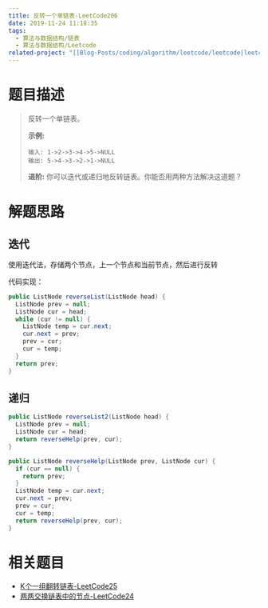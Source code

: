 ```yaml
---
title: 反转一个单链表-LeetCode206
date: 2019-11-24 11:18:35
tags:
  - 算法与数据结构/链表
  - 算法与数据结构/Leetcode
related-project: "[[Blog-Posts/coding/algorithm/leetcode/leetcode|leetcode]]"
---
```


# 题目描述

> 反转一个单链表。
>
> **示例:**
>
> ```
> 输入: 1->2->3->4->5->NULL
> 输出: 5->4->3->2->1->NULL
> ```
>
> **进阶:**
> 你可以迭代或递归地反转链表。你能否用两种方法解决这道题？

<!--more-->

# 解题思路

## 迭代

使用迭代法，存储两个节点，上一个节点和当前节点，然后进行反转

代码实现：

```java
public ListNode reverseList(ListNode head) {
  ListNode prev = null;
  ListNode cur = head;
  while (cur != null) {
    ListNode temp = cur.next;
    cur.next = prev;
    prev = cur;
    cur = temp;
  }
  return prev;
}
```

## 递归

```java
public ListNode reverseList2(ListNode head) {
  ListNode prev = null;
  ListNode cur = head;
  return reverseHelp(prev, cur);
}

public ListNode reverseHelp(ListNode prev, ListNode cur) {
  if (cur == null) {
    return prev;
  }
  ListNode temp = cur.next;
  cur.next = prev;
  prev = cur;
  cur = temp;
  return reverseHelp(prev, cur);
}
```

# 相关题目

- [K个一组翻转链表-LeetCode25](Blog-Posts/coding/algorithm/leetcode/K个一组翻转链表-LeetCode25.md)
- [两两交换链表中的节点-LeetCode24](Blog-Posts/coding/algorithm/leetcode/两两交换链表中的节点-LeetCode24.md)
